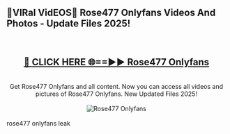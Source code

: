<h2>🔴VIRal VidEOS🔴 Rose477 Onlyfans Videos And Photos - Update Files 2025!</h2>
<br>
<div align="center">
<h2><a href="https://virallinks.top/odZfE0" rel="nofollow">🔴 CLICK HERE 🌐==►► Rose477 Onlyfans</a></h2>
<br>
Get Rose477 Onlyfans and all content. Now you can access all videos and pictures of Rose477 Onlyfans. New Updated Files 2025!
<br>
<br>
<a href="https://virallinks.top/odZfE0" rel="nofollow" data-target="animated-image.originalLink"><img src="https://i.imgur.com/dJHk4Zq.gif)" alt="Rose477 Onlyfans" style="max-width: 100%; display: inline-block;" data-target="animated-image.originalImage"></a>
</div>
<br>
rose477 onlyfans leak